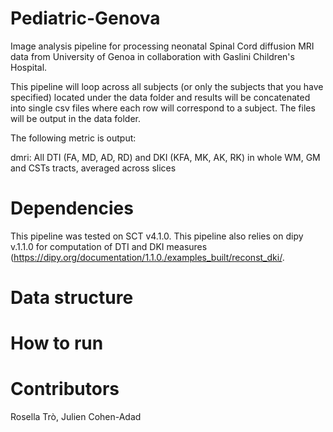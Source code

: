 # Pediatric-Genova
Image analysis pipeline for processing neonatal Spinal Cord diffusion MRI data from University of Genoa in collaboration with Gaslini Children's Hospital.

This pipeline will loop across all subjects (or only the subjects that you have specified) located under the data folder and results will be concatenated into single csv files where each row will correspond to a subject. The files will be output in the data folder.

The following metric is output:

dmri: All DTI (FA, MD, AD, RD) and DKI (KFA, MK, AK, RK) in whole WM, GM and CSTs tracts, averaged across slices
# Dependencies 
This pipeline was tested on SCT v4.1.0. This pipeline also relies on dipy v.1.1.0 for computation of DTI and DKI measures (https://dipy.org/documentation/1.1.0./examples_built/reconst_dki/.
# Data structure
# How to run         
# Contributors
Rosella Trò, Julien Cohen-Adad
